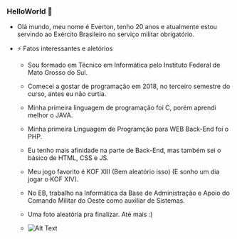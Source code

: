   ### HelloWorld 👋

- Olá mundo, meu nome é Everton, tenho 20 anos e atualmente estou servindo ao Exército Brasileiro no serviço militar obrigatório.

- ⚡ Fatos interessantes e aletórios
  - Sou formado em Técnico em Informática pelo Instituto Federal de Mato Grosso do Sul.
  - Comecei a gostar de programação em 2018, no terceiro semestre do curso, antes eu não curtia.
  - Minha primeira linguagem de programação foi C, porém aprendi melhor o JAVA.
  - Minha primeira Linguagem de Programção para WEB Back-End foi o PHP.
  - Eu tenho mais afinidade na parte de Back-End, mas também sei o básico de HTML, CSS e JS.
  - Meu jogo favorito é KOF XIII (Bem aleatório isso) (E sonho um dia jogar o KOF XIV).
  - No EB, trabalho na Informática da Base de Administração e Apoio do Comando Militar do Oeste como auxiliar de Sistemas.
  
  - Uma foto aleatória pra finalizar. Até mais :)
  - ![Alt Text](https://i.ytimg.com/vi/c3lcYii8YO4/maxresdefault.jpg)
